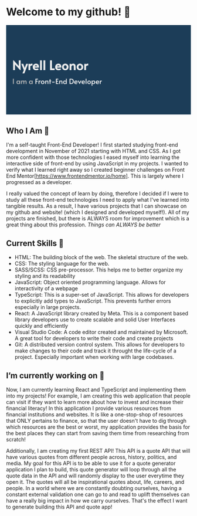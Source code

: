 # Welcome to my github! 👋

![](./hero.png)

## Who I Am 💬
I'm a self-taught Front-End Developer! I first started studying front-end development in November of 2021 starting with HTML and CSS. As I got more confident with those technologies I eased myself into learning the interactive side of front-end by using JavaScript in my projects. I wanted to verify what I learned right away so I created beginner challenges on Front End Mentor[https://www.frontendmentor.io/home]. This is largely where I progressed as a developer. 

I really valued the concept of learn by doing, therefore I decided if I were to study all these front-end technologies I need to apply what I've learned into tangible results. As a result, I have various projects that I can showcase on my github and website! (which I designed and developed myself!). All of my projects are finished, but there is ALWAYS room for improvement which is a great thing about this profession. *Things can ALWAYS be better*

## Current Skills 🌱 
- HTML: The building block of the web. The skeletal structure of the web.
- CSS: The styling language for the web.
- SASS/SCSS: CSS pre-processor. This helps me to better organize my styling and its readability
- JavaScript: Object oriented programming language. Allows for interactivity of a webpage
- TypeScript: This is a super-set of JavaScript. This allows for developers to explicitly add types to JavaScript. This prevents further errors especially in large projects.
- React: A JavaScript library created by Meta. This is a component based library developers use to create scalable and solid User Interfaces quickly and efficiently
- Visual Studio Code: A code editor created and maintained by Microsoft. A great tool for developers to write their code and create projects
- Git: A distributed version control system. This allows for developers to make changes to their code and track it throught the life-cycle of a project. Especially important when working with large codebases.

## I’m currently working on 🔭 

Now, I am currently learning React and TypeScript and implementing them into my projects! For example, I am creating this web application that people can visit if they want to learn more about how to invest and increase their financial literacy! In this application I provide various resources from financial institutions and websites. It is like a one-stop-shop of resources that ONLY pertains to finance, so that the user doesn't have to dig through which resources are the best or worst, my application provides the basis for the best places they can start from saving them time from researching from scratch!

Additionally, I am creating my first REST API! This API is a quote API that will have various quotes from different people across, history, politics, and media. My goal for this API is to be able to use it for a quote generator application I plan to build, this quote generator will loop through all the quote data in the API and will randomly display to the user everytime they open it. The quotes will all be inspirational quotes about, life, careers, and people. In a world where we are constantly doubting ourselves, having a constant external validation one can go to and read to uplift themselves can have a really big impact in how we carry ourselves. That's the effect I want to generate building this API and quote app!

<!--
**nyrellcl/nyrellcl** is a ✨ _special_ ✨ repository because its `README.md` (this file) appears on your GitHub profile.

Here are some ideas to get you started:

-   ...
- I’m currently learning ...
- 👯 I’m looking to collaborate on ...
- 🤔 I’m looking for help with ...
-  Ask me about ...
- 📫 How to reach me: ...
- 😄 Pronouns: ...
- ⚡ Fun fact: ...
-->

